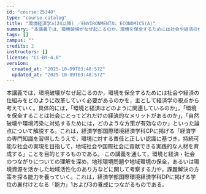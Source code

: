 ```yaml
---
id: "course:25340"
type: "course-catalog"
title: "環境経済学a(24以降) ／ENVIRONMENTAL ECONOMICS(A)"
summary: "本講義では，環境破壊がなぜ起こるのか，環境を保全するためには社会や経済の仕組みをどのように改革していく必要があるのかを，主として経済学の視点から考えていく。具体的には，「環境と経済はどのように関連しているのか」，「環境を保全することは社会に…"
tags: []
campus: ""
credits: 2
instructors: []
license: "CC-BY-4.0"
version:
  created_at: "2025-10-09T03:48:57Z"
  updated_at: "2025-10-09T03:48:57Z"
---
```

本講義では，環境破壊がなぜ起こるのか，環境を保全するためには社会や経済の仕組みをどのように改革していく必要があるのかを，主として経済学の視点から考えていく。具体的には，「環境と経済はどのように関連しているのか」，「環境を保全することは社会にとってどれだけの経済的なメリットがあるのか」，「自然破壊や環境汚染に対処するためには，どのような方策が有効なのか」といった論点について解説する。これは，経済学部国際環境経済学科CPに掲げる「経済学の専門知識を習得したうえで，環境に対する責任と正しい認識に基づき，持続可能な社会の実現を目指して，地域社会や国際社会に貢献できる実践的な人材を育成する」ことを目的とするものである。 この講義を通して，環境と経済・社会のつながりについての理解を深め，地球環境問題や地域環境の保全，あるいは環境資源を活かした地域活性化のあり方などに関して考察する力や，課題解決の方策を探る能力を養っていく。これは，経済学部国際環境経済学科DPに掲げる学位の裏付けとなる「能力」1および3の養成につながるものである。
